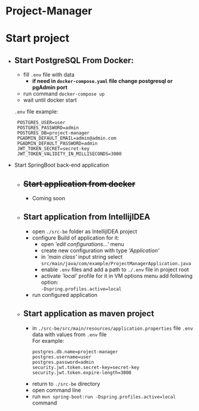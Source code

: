 # Project-Manager

# Start project

- Start PostgreSQL From Docker:
  -
    - fill `.env` file with data
        - **if need in `docker-compose.yaml` file change postgresql or pgAdmin port**
    - run command `docker-compose up`
    - wait until docker start

  `.env` file example:
  ```
   POSTGRES_USER=user
   POSTGRES_PASSWORD=admin
   POSTGRES_DB=project-manager
   PGADMIN_DEFAULT_EMAIL=admin@admin.com
   PGADMIN_DEFAULT_PASSWORD=admin
   JWT_TOKEN_SECRET=secret-key
   JWT_TOKEN_VALIDITY_IN_MILLISECONDS=3000
  ```

- Start SpringBoot back-end application
    - ~~Start application from docker~~
      -
        - Coming soon

    - Start application from IntellijIDEA
      -
        - open `./src-be` folder as IntellijIDEA project
        - configure Build of application for it:
            - open *'edit configurations...'* menu
            - create new configuration with type *'Application'*
            - in *'main class'* input string
              select `src/main/java/com/example/ProjectManagerApplication.java`
            - enable `.env` files and add a path to `./.env` file in project root
            - activate *'local'* profile for it in VM options menu add following option:</br>
              `-Dspring.profiles.active=local`
        - run configured application

    - Start application as maven project
      -
        - in `./src-be/src/main/resources/application.properties` file `.env` data with values
          from `.env` file </br>
          For example:
           ```
           postgres.db.name=project-manager
           postgres.username=user
           postgres.password=admin
           security.jwt.token.secret-key=secret-key
           security.jwt.token.expire-length=3000
           ```
        - return to `./src-be` directory
        - open command line
        - run `mvn spring-boot:run -Dspring.profiles.active=local` command

